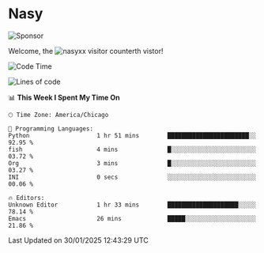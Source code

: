 # Nasy

<!--
<p align="center">
<img height="200" src="https://github-readme-stats.vercel.app/api?username=nasyxx&count_private=true&show_icons=true&theme=dracula&include_all_commits=true"/>
<img height="200" src="https://github-readme-stats.vercel.app/api/top-langs/?username=nasyxx&theme=dracula&hide=html,jupyter+notebook&count_private=true&show_icons=true"/>
</p>

  
----------------
-->

![Sponsor](https://img.shields.io/static/v1.svg?label=Sponsor&message=%E2%9D%A4&logo=GitHub&style=flat&color=pink)
 
Welcome, the ![nasyxx visitor counter](https://count.getloli.com/get/@nasyxx?theme=rule34)th vistor!
 
<!--START_SECTION:waka-->
![Code Time](http://img.shields.io/badge/Code%20Time-4%2C731%20hrs%2022%20mins-blue)

![Lines of code](https://img.shields.io/badge/From%20Hello%20World%20I%27ve%20Written-6.3%20million%20lines%20of%20code-blue)

📊 **This Week I Spent My Time On** 

```text
🕑︎ Time Zone: America/Chicago

💬 Programming Languages: 
Python                   1 hr 51 mins        ███████████████████████░░   92.95 % 
fish                     4 mins              █░░░░░░░░░░░░░░░░░░░░░░░░   03.72 % 
Org                      3 mins              █░░░░░░░░░░░░░░░░░░░░░░░░   03.27 % 
INI                      0 secs              ░░░░░░░░░░░░░░░░░░░░░░░░░   00.06 % 

🔥 Editors: 
Unknown Editor           1 hr 33 mins        ████████████████████░░░░░   78.14 % 
Emacs                    26 mins             █████░░░░░░░░░░░░░░░░░░░░   21.86 % 
```


 Last Updated on 30/01/2025 12:43:29 UTC
<!--END_SECTION:waka-->

<!-- ![visitors](https://visitor-badge.laobi.icu/badge?page_id=nasyxx.nasyxx) -->
